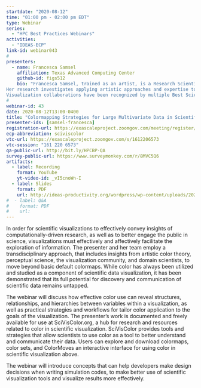 ```yaml
---
startdate: "2020-08-12"
time: "01:00 pm - 02:00 pm EDT"
type: Webinar
series:
  - "HPC Best Practices Webinars"
activities:
  - "IDEAS-ECP"
link-id: webinar043
#
presenters:
  - name: Francesca Samsel
    affiliation: Texas Advanced Computing Center
    github-id: figs512
    bio: "Francesca Samsel, trained as an artist, is a Research Scientist at the Texas Advanced Computing Center, University of Texas at Austin focusing on multidisciplinary collaborations with visualization teams and domain scientists
Her research investigates applying artistic approaches and expertise to real-world visualization challenges. A regular collaborator with the Data Science at Scale and Climate, Ocean Sea Ice, Modeling teams at Los Alamos National Laboratory, she also works closely with the Interactive Visualization Lab at the University of Minnesota, focusing strategies and tools to assist scientists in extracting a greater depth of knowledge from their data and communicating more effectively to their peers and affectively to the public.
Visualization collaborations have been recognized by multiple Best Scientific Visualization and Data Analytics Awards at Supercomputing and over 40 publications. As Co-Editor of Art on Graphics, IEEE Computer Graphics and Applications she promotes work that demonstrates the value melding of art, science and technology. Funded by the NSF and DOE, she is a regular presenter at conferences across disciplines including AGU Fall Meeting, IEEE Vis, SIG CHI, Euro Graphics and the College Art Association. She holds a BFA from the California College of Arts and an MFA from the University of Washington."
#
webinar-id: 43
date: 2020-08-12T13:00-0400
title: "Colormapping Strategies for Large Multivariate Data in Scientific Applications"
presenter-ids: [samsel-francesca]
registration-url: https://exascaleproject.zoomgov.com/meeting/register/vJIsdeuoqD4tGcoqaoIMBNOYZ6aZGhO9zRQ
ecp-abbreviation: sciviscolor
vtc-url: https://exascaleproject.zoomgov.com/s/1612206573 
vtc-session: "161 220 6573"
qa-public-url: http://bit.ly/HPCBP-QA
survey-public-url: https://www.surveymonkey.com/r/8MVC5Q6
artifacts:
  - label: Recording
    format: YouTube
    yt-video-id: _vI5cnoWn-I
  - label: Slides
    format: PDF
    url: http://ideas-productivity.org/wordpress/wp-content/uploads/2020/08/webinar043-sciviscolor.pdf
#  - label: Q&A
#    format: PDF
#    url:
---
```

In order for scientific visualizations to effectively convey insights of computationally-driven research, as well as to better engage the public in science, visualizations must effectively and affectively facilitate the exploration of information. The presenter and her team employ a transdisciplinary approach, that includes insights from artistic color theory, perceptual science, the visualization community, and domain scientists, to move beyond basic default colormaps. While color has always been utilized and studied as a component of scientific data visualization, it has been demonstrated that its full potential for discovery and communication of scientific data remains untapped.

The webinar will discuss how effective color use can reveal structures, relationships, and hierarchies between variables within a visualization, as well as practical strategies and workflows for tailor color application to the goals of the visualization. The presenter’s work is documented and freely available for use at SciVisColor.org, a hub for research and resources related to color in scientific visualization. SciVisColor provides tools and strategies that allow scientists to use color as a tool to better understand and communicate their data. Users can explore and download colormaps, color sets, and ColorMoves an interactive interface for using color in scientific visualization above.

The webinar will introduce concepts that can help developers make design decisions when writing simulation codes, to make better use of scientific visualization tools and visualize results more effectively.
